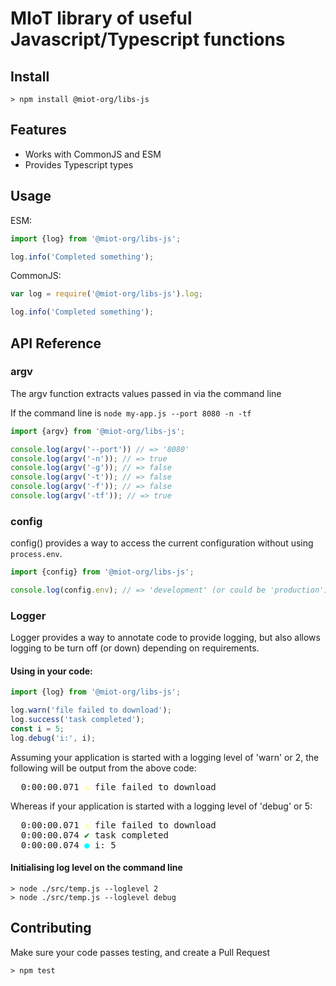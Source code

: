 # MIoT library of useful Javascript/Typescript functions

## Install

```console
> npm install @miot-org/libs-js
```

## Features

- Works with CommonJS and ESM
- Provides Typescript types

## Usage
ESM:
```js
import {log} from '@miot-org/libs-js';

log.info('Completed something');
```

CommonJS:
```js
var log = require('@miot-org/libs-js').log;

log.info('Completed something');
```

## API Reference

### argv

The argv function extracts values passed in via the command line

If the command line is `node my-app.js --port 8080 -n -tf`

```js
import {argv} from '@miot-org/libs-js';

console.log(argv('--port')) // => '8080'
console.log(argv('-n')); // => true
console.log(argv('-g')); // => false
console.log(argv('-t')); // => false
console.log(argv('-f')); // => false
console.log(argv('-tf')); // => true
```

### config

config() provides a way to access the current configuration without using `process.env`.

```js
import {config} from '@miot-org/libs-js';

console.log(config.env); // => 'development' (or could be 'production') 
```

### Logger

Logger provides a way to annotate code to provide logging, but also allows logging to be turn off (or down) depending on requirements.

#### Using in your code:

```js
import {log} from '@miot-org/libs-js';

log.warn('file failed to download');
log.success('task completed');
const i = 5;
log.debug('i:', i);
```

Assuming your application is started with a logging level of 'warn' or 2, the following will be output from the above code:

<pre style="background-color: Night;">
  0:00:00.071 <span style="color:yellow;">⚠</span> file failed to download
</pre>

Whereas if your application is started with a logging level of 'debug' or 5:

<pre style="background-color: Night;">
  0:00:00.071 <span style="color:yellow;">⚠</span> file failed to download
  0:00:00.074 <span style="color:green;">✔</span> task completed
  0:00:00.074 <span style="color:cyan;">●</span> i: 5
</pre>

#### Initialising log level on the command line

```command
> node ./src/temp.js --loglevel 2
> node ./src/temp.js --loglevel debug
```

## Contributing

Make sure your code passes testing, and create a Pull Request
```console
> npm test
```